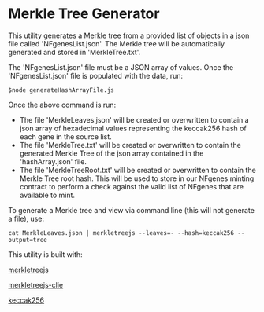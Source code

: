 # Merkle Tree Generator

This utility generates a Merkle tree from a provided list of objects in a json file called 'NFgenesList.json'. The Merkle tree will be automatically generated and stored in 'MerkleTree.txt'.

The 'NFgenesList.json' file must be a JSON array of values. Once the 'NFgenesList.json' file is populated with the data, run:

```
$node generateHashArrayFile.js
```

Once the above command is run:
- The file 'MerkleLeaves.json' will be created or overwritten to contain a json array of hexadecimal values representing the keccak256 hash of each gene in the source list.
- The file 'MerkleTree.txt' will be created or overwritten to contain the generated Merkle Tree of the json array contained in the 'hashArray.json' file.
- The file 'MerkleTreeRoot.txt' will be created or overwritten to contain the Merkle Tree root hash. This will be used to store in our NFgenes minting contract to perform a check against the valid list of NFgenes that are available to mint.

To generate a Merkle tree and view via command line (this will not generate a file), use:

```
cat MerkleLeaves.json | merkletreejs --leaves=- --hash=keccak256 --output=tree
```

This utility is built with:

[merkletreejs](https://github.com/miguelmota/merkletreejs)

[merkletreejs-clie](https://github.com/miguelmota/merkletreejs-cli)

[keccak256](https://github.com/miguelmota/keccak256)